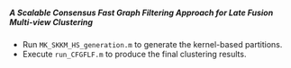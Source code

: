 ##### A Scalable Consensus Fast Graph Filtering Approach for Late Fusion Multi-view Clustering



- Run `MK_SKKM_HS_generation.m` to generate the kernel-based partitions.
- Execute `run_CFGFLF.m` to produce the final clustering results.

